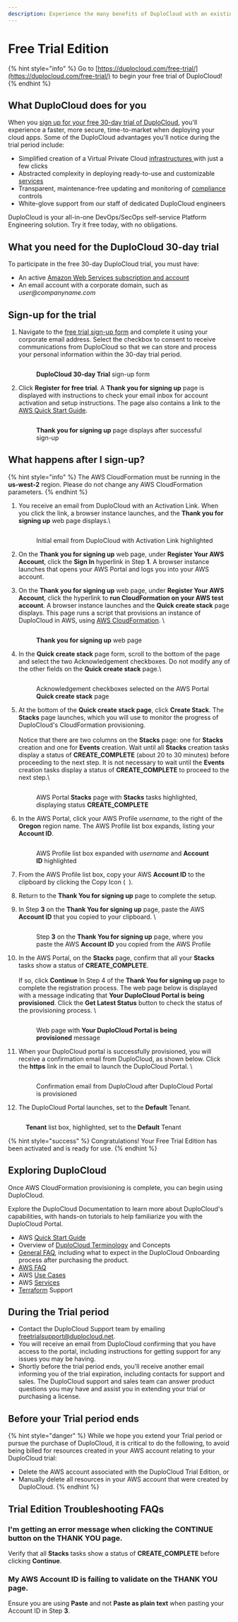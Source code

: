 ```yaml
---
description: Experience the many benefits of DuploCloud with an existing AWS account
---
```


# Free Trial Edition

{% hint style="info" %}
Go to [https://duplocloud.com/free-trial/](https://duplocloud.com/free-trial/) to begin your free trial of DuploCloud!
{% endhint %}

## What DuploCloud does for you

When you [sign up for your free 30-day trial of DuploCloud](https://duplocloud.com/free-trial/), you'll experience a faster, more secure, time-to-market when deploying your cloud apps. Some of the DuploCloud advantages you'll notice during the trial period include:

* Simplified creation of a Virtual Private Cloud [infrastructures ](aws/use-cases/disaster-recovery.md)with just a few clicks
* Abstracted complexity in deploying ready-to-use and customizable [services](aws/aws-services/)
* Transparent, maintenance-free updating and monitoring of [compliance](aws/broader-scenarios/security-and-compliance.md) controls&#x20;
* White-glove support from our staff of dedicated DuploCloud engineers

DuploCloud is your all-in-one DevOps/SecOps self-service Platform Engineering solution. Try it free today, with no obligations.

## What you need for the DuploCloud 30-day trial

To participate in the free 30-day DuploCloud trial, you must have:

* An active [Amazon Web Services subscription and account](https://aws.amazon.com/free/?trk=78b916d7-7c94-4cab-98d9-0ce5e648dd5f\&sc\_channel=ps\&ef\_id=CjwKCAjwpuajBhBpEiwA\_ZtfhU8KT036RgM6RbsbKcPmNuRz49DKHeb0LfMuQ5n--Iuhf064JpgG-hoCQtEQAvD\_BwE:G:s\&s\_kwcid=AL!4422!3!432339156162!e!!g!!aws%20sign%20up!9572385111!102212379327\&all-free-tier.sort-by=item.additionalFields.SortRank\&all-free-tier.sort-order=asc\&awsf.Free%20Tier%20Types=\*all\&awsf.Free%20Tier%20Categories=\*all)
* An email account with a corporate domain, such as _user@companyname.com_

## Sign-up for the trial

1.  Navigate to the [free trial sign-up form](https://duplocloud.com/free-trial/) and complete it using your corporate email address. Select the checkbox to consent to receive communications from DuploCloud so that we can store and process your personal information within the 30-day trial period.

    <figure><img src=".gitbook/assets/FTX0.png" alt=""><figcaption><p><strong>DuploCloud 30-day Trial</strong> sign-up form</p></figcaption></figure>
2.  Click **Register for free trial**. A **Thank you for signing up** page is displayed with instructions to check your email inbox for account activation and setup instructions. The page also contains a link to the [AWS Quick Start Guide](aws/quick-start/).

    <figure><img src=".gitbook/assets/FTX1.png" alt=""><figcaption><p><strong>Thank you for signing up</strong> page displays after successful sign-up</p></figcaption></figure>



## What happens after I sign-up?

{% hint style="info" %}
The AWS CloudFormation must be running in the **us-west-2** region. Please do not change any AWS CloudFormation parameters.
{% endhint %}

1.  You receive an email from DuploCloud with an Activation Link. When you click the link, a browser instance launches, and the **Thank you for signing up** web page displays.\


    <figure><img src=".gitbook/assets/FTX2.png" alt=""><figcaption><p>Initial email from DuploCloud with Activation Link highlighted<br></p></figcaption></figure>
2. On the **Thank you for signing up** web page, under **Register Your AWS Account**, click the **Sign In** hyperlink in Step **1**. A browser instance launches that opens your AWS Portal and logs you into your AWS account.&#x20;
3.  On the **Thank you for signing up** web page, under **Register Your AWS Account**, click the hyperlink to **run CloudFormation on your AWS test account**. A browser instance launches and the **Quick create stack** page displays. This page runs a script that provisions an instance of DuploCloud in AWS, using [AWS CloudFormation](https://aws.amazon.com/cloudformation/). \


    <figure><img src=".gitbook/assets/FTX3.png" alt=""><figcaption><p><strong>Thank you</strong> <strong>for signing up</strong> web page </p></figcaption></figure>


4.  In the **Quick create stack** page form, scroll to the bottom of the page and select the two Acknowledgement checkboxes. Do not modify any of the other fields on the **Quick create stack** page.\


    <figure><img src=".gitbook/assets/FTX4.png" alt=""><figcaption><p>Acknowledgement checkboxes selected on the AWS Portal <strong>Quick create stack</strong> page</p></figcaption></figure>


5.  At the bottom of the **Quick create stack page**, click **Create Stack**. The **Stacks** page launches, which you will use to monitor the progress of DuploCloud's CloudFormation provisioning.\
    &#x20;\
    Notice that there are two columns on the **Stacks** page: one for **Stacks** creation and one for **Events** creation. Wait until all **Stacks** creation tasks display a status of **CREATE\_COMPLETE** (about 20 to 30 minutes) before proceeding to the next step. It is not necessary to wait until the **Events** creation tasks display a status of **CREATE\_COMPLETE** to proceed to the next step.\


    <figure><img src=".gitbook/assets/FTX5.png" alt=""><figcaption><p>AWS Portal <strong>Stacks</strong> page with <strong>Stacks</strong> tasks highlighted, displaying status <strong>CREATE_COMPLETE</strong></p></figcaption></figure>


6.  In the AWS Portal, click your AWS Profile _username_, to the right of the **Oregon** region name. The AWS Profile list box expands, listing your **Account ID**.

    <figure><img src=".gitbook/assets/FT4.png" alt=""><figcaption><p>AWS Profile list box expanded with <em>username</em> and <strong>Account ID</strong> highlighted</p></figcaption></figure>
7. From the AWS Profile list box, copy your AWS **Account ID** to the clipboard by clicking the Copy Icon ( <img src=".gitbook/assets/copy_icon.png" alt="" data-size="line"> ).
8. Return to the **Thank You for signing up** page to complete the setup.
9.  In Step **3** on the **Thank You for signing up** page, paste the AWS **Account ID** that you copied to your clipboard. \


    <figure><img src=".gitbook/assets/FTX6.png" alt=""><figcaption><p>Step <strong>3</strong> on the <strong>Thank You for signing up</strong> page, where you paste the AWS <strong>Account ID</strong> you copied from the AWS Profile</p></figcaption></figure>


10. In the AWS Portal, on the **Stacks** page, confirm that all your **Stacks** tasks show a status of **CREATE\_COMPLETE**. \
    \
    If so, click **Continue** In Step 4 of the **Thank You for signing up** page to complete the registration process. The web page below is displayed with a message indicating that **Your DuploCloud Portal is being provisioned**. Click the **Get Latest Status** button to check the status of the provisioning process. \


    <figure><img src=".gitbook/assets/FTX7.png" alt=""><figcaption><p>Web page with <strong>Your DuploCloud Portal is being provisioned</strong> message</p></figcaption></figure>


11. When your DuploCloud portal is successfully provisioned, you will receive a confirmation email from DuploCloud, as shown below. Click the **https** link in the email to launch the DuploCloud Portal. \


    <figure><img src=".gitbook/assets/FTX8.png" alt=""><figcaption><p>Confirmation email from DuploCloud after DuploCloud Portal is provisioned</p></figcaption></figure>


12. The DuploCloud Portal launches, set to the **Default** Tenant. &#x20;

<figure><img src=".gitbook/assets/FTX9 (1).png" alt=""><figcaption><p><strong>Tenant</strong> list box, highlighted, set to the <strong>Default</strong> Tenant</p></figcaption></figure>

{% hint style="success" %}
Congratulations! Your Free Trial Edition has been activated and is ready for use.
{% endhint %}

## Exploring DuploCloud

Once AWS CloudFormation provisioning is complete, you can begin using DuploCloud.

Explore the DuploCloud Documentation to learn more about DuploCloud's capabilities, with hands-on tutorials to help familiarize you with the DuploCloud Portal.

* AWS [Quick Start Guide](aws/quick-start/)
* Overview of [DuploCloud Terminology](aws/container-deployments/concepts.md) and Concepts
* [General FAQ](faq.md), including what to expect in the DuploCloud Onboarding process after purchasing the product.
* [AWS FAQ](aws/aws-faq.md)
* AWS [Use Cases](aws/use-cases/)
* AWS [Services](aws/aws-services/)
* [Terraform](aws/terraform-support/) Support

## During the Trial period

* Contact the DuploCloud Support team by emailing [freetrialsupport@duplocloud.net](mailto:freetrialsupport@duplocloud.net).
* You will receive an email from DuploCloud confirming that you have access to the portal, including instructions for getting support for any issues you may be having.
* Shortly before the trial period ends, you'll receive another email informing you of the trial expiration, including contacts for support and sales. The DuploCloud support and sales team can answer product questions you may have and assist you in extending your trial or purchasing a license.&#x20;

## Before your Trial period ends

{% hint style="danger" %}
While we hope you extend your Trial period or pursue the purchase of DuploCloud, it is critical to do the following, to avoid being billed for resources created in your AWS account relating to your DuploCloud trial:

* Delete the AWS account associated with the DuploCloud Trial Edition, or
* Manually delete all resources in your AWS account that were created by DuploCloud.
{% endhint %}

## Trial Edition Troubleshooting FAQs

### I'm getting an error message when clicking the CONTINUE button on the THANK YOU page.

Verify that all **Stacks** tasks show a status of **CREATE\_COMPLETE** before clicking **Continue**.

### My AWS Account ID is failing to validate on the THANK YOU page.

Ensure you are using **Paste** and not **Paste as plain text** when pasting your Account ID in Step **3**.
